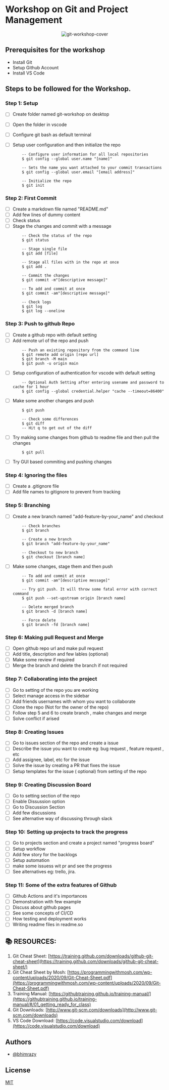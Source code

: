 # Workshop on Git and Project Management
<p align="center">
    <img alt="git-workshop-cover" src="https://user-images.githubusercontent.com/46085301/147738841-9c534b07-b7b0-40ae-989f-f37f78f277d8.png" />
</p>

## Prerequisites for the workshop 
- Install Git 
- Setup Github Account 
- Install VS Code

## Steps to be followed for the Workshop.

### Step 1: Setup
- [ ] Create folder named git-workshop on desktop
- [ ] Open the folder in vscode
- [ ] Configure git bash as default terminal
- [ ] Setup user configuration and then initialize the repo
    
  ```
      -- Configure user information for all local repositories
      $ git config --global user.name "[name]"

      -- Sets the name you want attached to your commit transactions
      $ git config --global user.email "[email address]"

      -- Initialize the repo
      $ git init
  ```
### Step 2: First Commit
- [ ] Create a markdown file named "README.md"
- [ ] Add few lines of dummy content
- [ ] Check status
- [ ] Stage the changes and commit with a message
    ``` 
        -- Check the status of the repo
        $ git status

        -- Stage single file
        $ git add [file]

        -- Stage all files with in the repo at once
        $ git add .

        -- Commit the changes
        $ git commit -m"[descriptive message]"

        -- To add and commit at once
        $ git commit -am"[descriptive message]"

        -- Check logs
        $ git log
        $ git log --oneline
    ```
### Step 3: Push to github Repo
- [ ] Create a github repo with default setting
- [ ] Add remote url of the repo and push
    ```
        -- Push an existing repository from the command line
        $ git remote add origin [repo url]
        $ git branch -M main
        $ git push -u origin main
    ```
- [ ] Setup configuration of authentication for vscode with default setting
    ```
        -- Optional Auth Setting after entering usename and password to cache for 1 hour
        $ git config --global credential.helper "cache --timeout=86400"
    ```
- [ ] Make some another changes and push
    ```
        $ git push

        -- Check some differences
        $ git diff
        -- Hit q to get out of the diff
    ```
- [ ] Try making some changes from github to readme file and then pull the changes
    ```
        $ git pull
    ```
- [ ] Try GUI based commiting and pushing changes
### Step 4: Ignoring the files
- [ ] Create a .gitignore file
- [ ] Add file names to gitignore to prevent from tracking
### Step 5: Branching
- [ ] Create a new branch named "add-feature-by-your_name" and checkout
    ```
        -- Check branches
        $ git branch

        -- Create a new branch 
        $ git branch "add-feature-by-your_name"

        -- Checkout to new branch
        $ git checkout [branch name]
    ```
- [ ] Make some changes, stage them and then push
    ```
        -- To add and commit at once
        $ git commit -am"[descriptive message]"

        -- Try git push. It will throw some fatal error with correct command
        $ git push --set-upstream origin [branch name]

        -- Delete merged branch
        $ git branch -d [branch name]

        -- Force delete
        $ git branch -fd [branch name]
    ```
### Step 6: Making pull Request and Merge
- [ ] Open github repo url and make pull request
- [ ] Add title, description and few lables (optional)
- [ ] Make some review if required
- [ ] Merge the branch and delete the branch if not required

### Step 7: Collaborating into the project
- [ ] Go to setting of the repo you are working
- [ ] Select manage access in the sidebar
- [ ] Add friends usernames with whom you want to collaborate
- [ ] Clone the repo (Not for the owner of the repo)
- [ ] Follow step 5 and 6 to create branch , make changes and merge
- [ ] Solve conflict if arised

### Step 8: Creating Issues
- [ ] Go to issues section of the repo and create a issue
- [ ] Describe the issue you want to create eg: bug request , feature request , etc
- [ ] Add assignee, label, etc for the issue
- [ ] Solve the issue by creating a PR that fixes the issue
- [ ] Setup templates for the issue ( optional) from setting of the repo

### Step 9: Creating Discussion Board
- [ ] Go to setting section of the repo
- [ ] Enable Dissussion option
- [ ] Go to Discussion Section
- [ ] Add few discussions
- [ ] See alternative way of discussing through slack

### Step 10: Setting up projects to track the progress
- [ ] Go to projects section and create a project named "progress board"
- [ ] Setup workflow
- [ ] Add few story for the backlogs
- [ ] Setup automation
- [ ] make some issuess wit pr and see the progress
- [ ] See alternatives eg: trello, jira.
 
### Step 11: Some of the extra features of Github
- [ ] Github Actions and it's importances
- [ ] Demonstration with few example
- [ ] Discuss about github pages
- [ ] See some concepts of CI/CD
- [ ] How testing and deployment works
- [ ] Writing readme files in readme.so

## 📚 RESOURCES:

1. Git Cheat Sheet: [https://training.github.com/downloads/github-git-cheat-sheet](https://training.github.com/downloads/github-git-cheat-sheet/)
2. Git Cheat Sheet by Mosh: [https://programmingwithmosh.com/wp-content/uploads/2020/09/Git-Cheat-Sheet.pdf](https://programmingwithmosh.com/wp-content/uploads/2020/09/Git-Cheat-Sheet.pdf)
3. Training Manual: [https://githubtraining.github.io/training-manual/](https://githubtraining.github.io/training-manual/#/01_getting_ready_for_class)
4. Git Downloads: [http://www.git-scm.com/downloads](http://www.git-scm.com/downloads)
5. VS Code Download: [https://code.visualstudio.com/download](https://code.visualstudio.com/download)
## Authors

- [@bhimrazy](https://www.github.com/bhimrazy)


## License

[MIT](https://github.com/bhimrazy/Workshop-on-Git-and-Project-Management/blob/main/LICENSE)
